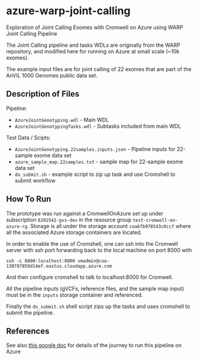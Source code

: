 # azure-warp-joint-calling
Exploration of Joint Calling Exomes with Cromwell on Azure using WARP Joint Calling Pipeline

The Joint Calling pipeline and tasks WDLs are originally from the WARP repository, and modified here for running on Azure at small scale (~10k exomes).

The example input files are for joint calling of 22 exomes that are part of the AnVIL 1000 Genomes public data set.

## Description of Files

Pipeline:
 - `AzureJointGenotyping.wdl` - Main WDL
 - `AzureJointGenotypingTasks.wdl` - Subtasks included from main WDL
 
Test Data / Scipts:
 - `AzureJointGenotyping.22samples.inputs.json` - Pipeline inputs for 22-sample exome data set
 - `azure_sample_map.22samples.txt` - sample map for 22-sample exome data set
 - `do_submit.sh` - example script to zip up task and use Cromshell to submit workflow
 
 ## How To Run
 
The prototype was run against a CromwellOnAzure set up under subscription `8201542-gvs-dev` in the resource group `test-cromwell-on-azure-rg`.  Storage is all under the storage account `coa6fb978543c0ccf` where all the associated Azure storage containers are located.

In order to enable the use of Cromshell, one can ssh into the Cromwell server with ssh port forwarding back to the local machine on port 8000 with

```
ssh -L 8000:localhost:8000 vmadmin@coa-130787859d14ef.eastus.cloudapp.azure.com
```

And then configure cromshell to talk to localhost:8000 for Cromwell.

All the pipeline inputs (gVCFs, reference files, and the sample map input) must be in the `inputs` storage container and referenced.

Finally the `do_submit.sh` shell script zips up the tasks and uses cromshell to submit the pipeline.
 
## References

See also [this google doc](https://docs.google.com/document/d/1-ekbFhM__EuOPyoNqzV5Oae4E1RDbFWz422HHRYBybk/edit#heading=h.yvqi4xzhz9t7) for details of the journey to run this pipeline on Azure
